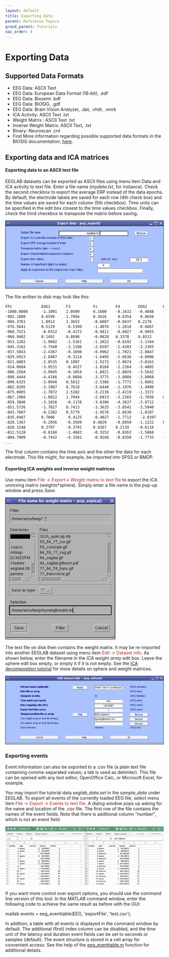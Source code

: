 ```yaml
---
layout: default
title: Exporting Data
parent: Reference Topics
grand_parent: Tutorials
nav_order: 4
---
```


Exporting Data
================

Supported Data Formats
-----------------------

-  EEG Data: ASCII Text
-  EEG Data: European Data Format (16-bit), .edf 
-  EEG Data: Biosemi .bdf  
-  EEG Data: BIOSIG, .gdf  
-  EEG Data:  Brain Vision Analyzer, .dat, .vhdr, .vmrk 
-  ICA Activity:  ASCII Text      .txt               
-  Weight Matrix : ASCII Text  .txt               
-  Inverse Weight Matrix: ASCII Text, .txt               
-  Binary: Neuroscan .cnt               
-  Find More information regarding possible supported data formats in
    the BIOSIG documentation,
    [here](http://hci.tugraz.at/schloegl/biosig/TESTED).


Exporting data and ICA matrices
-------------------------------

#### Exporting data to an ASCII text file

EEGLAB datasets can be exported as ASCII files using menu item
<span style="color: brown>File \> Exports\"> Data and ICA activity to text file</span>. 
Enter a file name (*mydata.txt*, for instance). Check the
second checkbox to export the average ERP instead of the data epochs. By
default, the electrode labels are saved for each row (4th check box) and
the time values are saved for each column (5th checkbox). Time units can
be specified in the edit box closest to the time values checkbox.
Finally, check the third checkbox to transpose the matrix before saving.



![Image:Pop_export.gif](/assets/images/Pop_export.gif)

The file written to disk may look like this:

```
FPz             EOG1       F3          Fz        F4        EOG2       FC5        FC1           ...
-1000.0000      -1.1091    2.0509      0.1600    -0.1632   -0.4848    -1.3799    -0.0254       -0.4788 ...
-992.1880       0.6599     1.7894      0.3616     0.6354    0.8656    -2.9291    -0.0486       -0.4564 ...
-984.3761       1.8912     1.3653      -0.6887   -0.0437   0.2176     -0.9767    -0.6973       -1.5856 ...
-976.5641       0.5129     -0.5399     -1.4076   -1.2616   -0.8667    -3.5189    -1.5411       -1.9671 ...
-968.7521       -0.0322    -0.4172     -0.9411   -0.6027   -0.9955    -2.3535    -1.6068       -1.0640 ...
-960.9402       0.1491     0.0898      -0.0828   0.3378    0.0312     -2.4982    -0.9694       -0.0787 ...
-953.1282       -1.9682    -1.5161     -1.2022   -0.8192   -1.1344    -3.3198    -1.6298       -0.9119 ...
-945.3162       -3.7540    -2.1106     -2.6597   -2.4203   -2.2365    -3.5267    -1.9910       -2.7470 ...
-937.5043       -2.4367    -0.1690     -0.9962   -1.7021   -2.8847    -2.1883    -0.2790       -1.5198 ...
-929.6923       -2.8487    -0.3114     -1.6495   -2.6636   -4.0906    -1.7708    -1.2317       -2.3702 ...
-921.8803       -2.8535    0.1097      -1.5272   -2.0674   -3.8161    -3.1058    -0.8083       -1.5088 ...
-914.0684       -3.9531    -0.4527     -1.8168   -2.2164   -3.4805    -2.1490    -1.0269       -1.3791 ...
-906.2564       -3.9945    -0.1054     -1.8921   -2.8029   -3.5642    -3.4692    -1.1435       -2.2091 ...
-898.4444       -4.4166    -0.8894     -3.3775   -3.8089   -3.8068    -1.7808    2.5074        -3.5267 ...
-890.6325       -3.0948    0.5812      -2.5386   -1.7772   -1.8601    -2.8900    -2.0421       -2.0238 ...
-882.8205       -3.1907    0.7619      -3.6440   -2.1976   -1.4996    -0.6483    -3.4281       -2.7645 ...
-875.0085       -1.7072    2.5182      -3.2136   -2.4219   -1.3372    -1.5834    -2.9586       -2.8805 ...
-867.1966       -1.8022    1.7044      -2.6813   -3.2165   -2.7036    0.0279     -2.5038       -3.4211 ...
-859.3846       -3.1016    -0.1176     -3.6396   -4.3637   -3.9712    -3.5499    -3.4217       -4.5840 ...
-851.5726       -1.7027    0.7413      -3.3635   -3.8541   -3.5940    -1.3157    -2.9060       -3.8355 ...
-843.7607       -0.2382    0.5779      -1.9576   -2.6630   -1.8187    -1.1834    -1.4307       -2.4980 ...
-835.9487       0.7006      0.4125     -0.4827   -1.7712    -2.0397    0.2534    0.2594        -1.2367 ...
-828.1367       -0.2056    -0.3509     0.4829    -0.6850   -1.1222    0.0394     1.4929        0.7069 ...
-820.3248       0.3797     -0.3791     0.9267    0.2139    -0.6116    -0.7612    1.3307        1.5108 ...
-812.5128       -0.8168    -1.4683     -0.3252   -0.8263   -1.5868    -0.7416    -0.2708       -0.1987 ...
-804.7009       -0.7432    -0.3581     -0.9168   -0.8350   -1.7733    -0.4928    -0.7747       -0.6256 ...
...
```

The first column contains the time axis and the other the data for each
electrode. This file might, for example, be imported into SPSS or BMDP.

#### Exporting ICA weights and inverse weight matrices

Use menu item <span style="color: brown">File → Export→ Weight matrix to text file</span> to export the ICA unmixing matrix (weights\*sphere). Simply
enter a file name in the pop-up window and press *Save*.


![](/assets/images/Pop_expica.gif)


The text file on disk then contains the weight matrix. It may be
re-imported into another EEGLAB dataset using menu item
<span style="color: brown">Edit → Dataset info</span>. As shown below, enter the
filename in the *ICA weight array* edit box. Leave the sphere edit box
empty, or empty it if it is not empty. See the [ICA decomposition
tutorial](/Chapter_09:_Decomposing_Data_Using_ICA "wikilink") for more
details on sphere and weight matrices.


![](/assets/images/Pop_editset.gif)

### Exporting events

Event information can also be exported to a .csv file (a plain text file
containing comma-separated values; a tab is used as delimiter). This
file can be opened with any text editor, OpenOffice Calc, or Microsoft
Excel, for example. 

You may import the tutorial data <i>eeglab_data.set</i> in the
<i>sample_data</i> under EEGLAB.
To export all events of the currently loaded EEG
file, select menu item <span style="color: brown">File → Export → Events to text file</span>. A dialog window pops
up asking for the name and location of the .csv file. The first row of
the file contains the names of the event fields. Note that there is
additional column "number", which is not an event field.

![](/assets/images/Spreadsheet_event.png)

If you want more control over export options, you should use the command
line version of this tool. In the MATLAB command window, enter the
following code to achieve the same result as before with the GUI:

matlab
events = eeg_eventtable(EEG, 'exportFile', 'test.csv');


In addition, a table with all events is displayed in the command window
by default. The additional (first) index column can be disabled, and the time
unit of the latency and duration event fields can be set to seconds or
samples (default). The event structure is stored in a cell array for
convenient access. See the help of the [eeg_eventtable.m](http://sccn.ucsd.edu/eeglab/locatefile.php?file=eeg_eventtable.m) function for additional details. 
